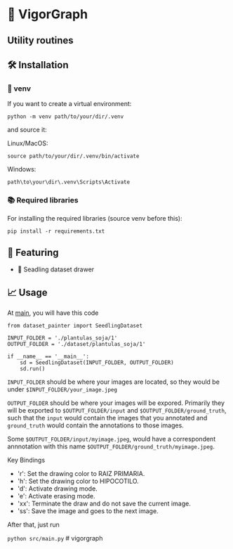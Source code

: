 # 🌱 VigorGraph

## Utility routines

## 🛠 Installation

### 🎈 venv

If you want to create a virtual environment:

`python -m venv path/to/your/dir/.venv`

and source it:

Linux/MacOS:

`source path/to/your/dir/.venv/bin/activate`

Windows:

`path\to\your\dir\.venv\Scripts\Activate`

### 📚 Required libraries

For installing the required libraries (source venv before this):

`pip install -r requirements.txt`

## 🌟 Featuring
- 🌱 Seadling dataset drawer

## 📈 Usage

At [main](./src/main.py), you will have this code

```
from dataset_painter import SeedlingDataset

INPUT_FOLDER = './plantulas_soja/1'
OUTPUT_FOLDER = './dataset/plantulas_soja/1'

if __name__ == '__main__':
    sd = SeedlingDataset(INPUT_FOLDER, OUTPUT_FOLDER)
    sd.run()

```

`INPUT_FOLDER` should be where your images are located, so they would be under `$INPUT_FOLDER/your_image.jpeg`


`OUTPUT_FOLDER` should be where your images will be expored. Primarily they will be exported to `$OUTPUT_FOLDER/input` and `$OUTPUT_FOLDER/ground_truth`, such that the `input` would contain the images that you annotated and `ground_truth` would contain the annotations to those images.

Some `$OUTPUT_FOLDER/input/myimage.jpeg`, would have a correspondent annnotation with this name `$OUTPUT_FOLDER/ground_truth/myimage.jpeg`.


Key Bindings

- 'r': Set the drawing color to RAIZ PRIMARIA.
- 'h': Set the drawing color to HIPOCOTILO.
- 'd': Activate drawing mode.
- 'e': Activate erasing mode.
- 'xx': Terminate the draw and do not save the current image.
- 'ss': Save the image and goes to the next image.


After that, just run

`python src/main.py`
#   v i g o r g r a p h  
 